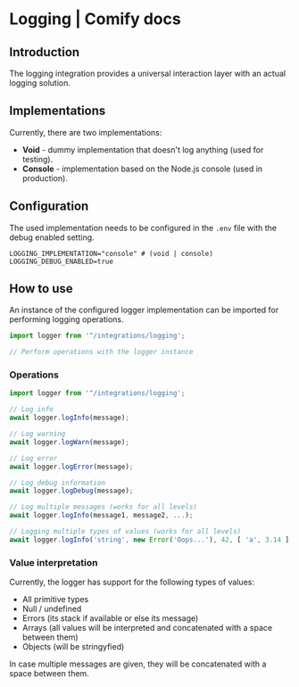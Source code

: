 
# Logging | Comify docs

## Introduction

The logging integration provides a universal interaction layer with an actual logging solution.

## Implementations

Currently, there are two implementations:

* **Void** - dummy implementation that doesn't log anything (used for testing).
* **Console** - implementation based on the Node.js console (used in production).

## Configuration

The used implementation needs to be configured in the `.env` file with the debug enabled setting.

```env
LOGGING_IMPLEMENTATION="console" # (void | console)
LOGGING_DEBUG_ENABLED=true
```

## How to use

An instance of the configured logger implementation can be imported for performing logging operations.

```ts
import logger from '^/integrations/logging';

// Perform operations with the logger instance
```

### Operations

```ts
import logger from '^/integrations/logging';

// Log info
await logger.logInfo(message);

// Log warning
await logger.logWarn(message);

// Log error
await logger.logError(message);

// Log debug information
await logger.logDebug(message);

// Log multiple messages (works for all levels)
await logger.logInfo(message1, message2, ...);

// Logging multiple types of values (works for all levels)
await logger.logInfo('string', new Error('Oops...'), 42, [ 'a', 3.14 ], { name: 'John Doe', age: null });
```

### Value interpretation

Currently, the logger has support for the following types of values:

* All primitive types
* Null / undefined
* Errors (its stack if available or else its message)
* Arrays (all values will be interpreted and concatenated with a space between them)
* Objects (will be stringyfied)

In case multiple messages are given, they will be concatenated with a space between them.
